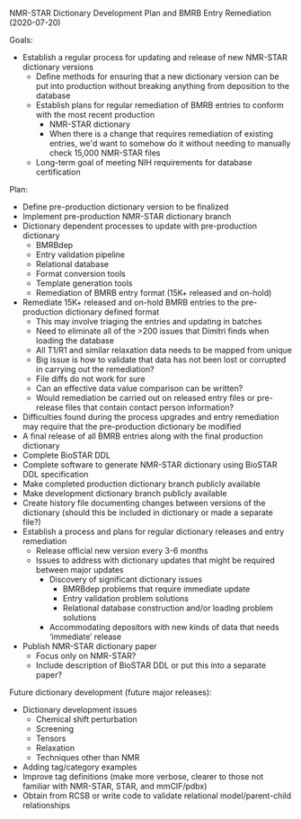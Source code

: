 NMR-STAR Dictionary Development Plan and BMRB Entry Remediation (2020-07-20)

Goals:
* Establish a regular process for updating and release of new NMR-STAR dictionary versions
  * Define methods for ensuring that a new dictionary version can be put into production without breaking anything from deposition to the database
  * Establish plans for regular remediation of BMRB entries to conform with the most recent production
    * NMR-STAR dictionary
    * When there is a change that requires remediation of existing entries, we'd want to somehow do it 	without needing to manually check 15,000 NMR-STAR files
  * Long-term goal of meeting NIH requirements for database certification 

Plan:
* Define pre-production dictionary version to be finalized
 * Implement pre-production NMR-STAR dictionary branch
 * Dictionary dependent processes to update with pre-production dictionary
   * BMRBdep 
   * Entry validation pipeline
   * Relational database
   * Format conversion tools
   * Template generation tools
   * Remediation of BMRB entry format (15K+ released and on-hold)
 * Remediate 15K+ released and on-hold BMRB entries to the pre-production dictionary defined format
   * This may involve triaging the entries and updating in batches
   * Need to eliminate all of the >200 issues that Dimitri finds when loading the database
   * All T1/R1 and similar relaxation data needs to be mapped from unique
   * Big issue is how to validate that data has not been lost or corrupted in carrying out the remediation?
    * File diffs do not work for sure
    * Can an effective data value comparison can be written?
    * Would remediation be carried out on released entry files or pre-release files that contain contact   person information?
 * Difficulties found during the process upgrades and entry remediation may require that the pre-production dictionary be modified
 * A final release of all BMRB entries along with the final production dictionary
 * Complete BioSTAR DDL
 * Complete software to generate NMR-STAR dictionary using BioSTAR DDL specification
 * Make completed production dictionary branch publicly available
 * Make development dictionary branch publicly available
 * Create history file documenting changes between versions of the dictionary (should this be included in 	dictionary or made a separate file?)
 * Establish a process and plans for regular dictionary releases and entry remediation
   * Release official new version every 3-6 months
   * Issues to address with dictionary updates that might be required between major updates
     * Discovery of significant dictionary issues
       * BMRBdep problems that require immediate update
       * Entry validation problem solutions
       * Relational database construction and/or loading problem solutions
     * Accommodating depositors with new kinds of data that needs ‘immediate’ release
 * Publish NMR-STAR dictionary paper
   * Focus only on NMR-STAR?
   * Include description of BioSTAR DDL or put this into a separate paper?

Future dictionary development (future major releases):
* Dictionary development issues
  * Chemical shift perturbation
  * Screening
  * Tensors 
  * Relaxation
  * Techniques other than NMR
* Adding tag/category examples
* Improve tag definitions (make more verbose, clearer to those not familiar with NMR-STAR, STAR, and mmCIF/pdbx)
* Obtain from RCSB or write code to validate relational model/parent-child relationships
